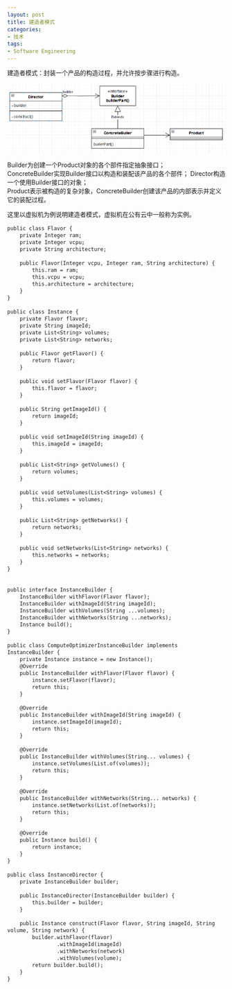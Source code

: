 ```yaml
---  
layout: post  
title: 建造者模式  
categories:  
- 技术  
tags:  
- Software Engineering
---
```

  
建造者模式：封装一个产品的构造过程，并允许按步骤进行构造。 

![builder](/media/pic/builder.PNG 'builder')  
 
Builder为创建一个Product对象的各个部件指定抽象接口；  
ConcreteBuilder实现Builder接口以构造和装配该产品的各个部件；
Director构造一个使用Builder接口的对象；  
Product表示被构造的复杂对象，ConcreteBuilder创建该产品的内部表示并定义它的装配过程。  

这里以虚拟机为例说明建造者模式，虚拟机在公有云中一般称为实例。   

	public class Flavor {
    	private Integer ram;
    	private Integer vcpu;
    	private String architecture;

    	public Flavor(Integer vcpu, Integer ram, String architecture) {
    	    this.ram = ram;
    	    this.vcpu = vcpu;
    	    this.architecture = architecture;
    	}
	}

	public class Instance {
    	private Flavor flavor;
    	private String imageId;
    	private List<String> volumes;
    	private List<String> networks;

    	public Flavor getFlavor() {
    	    return flavor;
    	}

    	public void setFlavor(Flavor flavor) {
    	    this.flavor = flavor;
    	}

    	public String getImageId() {
    	    return imageId;
    	}

    	public void setImageId(String imageId) {
    	    this.imageId = imageId;
    	}
	
    	public List<String> getVolumes() {
    	    return volumes;
    	}

    	public void setVolumes(List<String> volumes) {
    	    this.volumes = volumes;
    	}

    	public List<String> getNetworks() {
    	    return networks;
    	}

    	public void setNetworks(List<String> networks) {
    	    this.networks = networks;
    	}
	}


	public interface InstanceBuilder {
    	InstanceBuilder withFlavor(Flavor flavor);
    	InstanceBuilder withImageId(String imageId);
    	InstanceBuilder withVolumes(String ...volumes);
    	InstanceBuilder withNetworks(String ...networks);
    	Instance build();
	}

	public class ComputeOptimizerInstanceBuilder implements InstanceBuilder {
    	private Instance instance = new Instance();
    	@Override
    	public InstanceBuilder withFlavor(Flavor flavor) {
        	instance.setFlavor(flavor);
        	return this;
    	}

    	@Override
    	public InstanceBuilder withImageId(String imageId) {
        	instance.setImageId(imageId);
        	return this;
    	}

    	@Override
    	public InstanceBuilder withVolumes(String... volumes) {
        	instance.setVolumes(List.of(volumes));
        	return this;
    	}

    	@Override
    	public InstanceBuilder withNetworks(String... networks) {
        	instance.setNetworks(List.of(networks));
        	return this;
    	}

    	@Override
    	public Instance build() {
        	return instance;
    	}
	}

	public class InstanceDirector {
    	private InstanceBuilder builder;

    	public InstanceDirector(InstanceBuilder builder) {
    	    this.builder = builder;
    	}

    	public Instance construct(Flavor flavor, String imageId, String volume, String network) {
        	builder.withFlavor(flavor)
					.withImageId(imageId)
                	.withNetworks(network)
                	.withVolumes(volume);
        	return builder.build();
    	}
	}